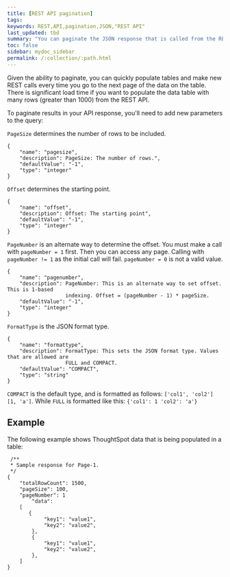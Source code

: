 ```yaml
---
title: [REST API pagination]
tags:
keywords: REST,API,pagination,JSON,"REST API"
last_updated: tbd
summary: "You can paginate the JSON response that is called from the REST API. The order of the data is retained from page to page."
toc: false
sidebar: mydoc_sidebar
permalink: /:collection/:path.html
---
```

Given the ability to paginate, you can quickly populate tables and make new REST calls every time you go to the next page of the data on the table. There is significant load time if you want to populate the data table with many rows (greater than 1000) from the REST API.

To paginate results in your API response, you'll need to add new parameters to the query:

`PageSize` determines the number of rows to be included.

```
{
    "name": "pagesize",
    "description": PageSize: The number of rows.",
    "defaultValue": "-1",
    "type": "integer"
}
```

`Offset` determines the starting point.

```
{
    "name": "offset",
    "description": Offset: The starting point",
    "defaultValue": "-1",
    "type": "integer"
}
```

`PageNumber` is an alternate way to determine the offset. You must make a call with `pageNumber = 1` first. Then you can access any page. Calling with `pageNumber != 1` as the initial call will fail. `pageNumber = 0` is not a valid value.

```
{
    "name": "pagenumber",
    "description": PageNumber: This is an alternate way to set offset. This is 1-based
                   indexing. Offset = (pageNumber - 1) * pageSize.
    "defaultValue": "-1",
    "type": "integer"
}
```

`FormatType` is the JSON format type.

```
{
    "name": "formattype",
    "description": FormatType: This sets the JSON format type. Values that are allowed are
                   FULL and COMPACT.
    "defaultValue": "COMPACT",
    "type": "string"
}
```

`COMPACT` is the default type, and is formatted as follows: `['col1', 'col2'] [1, 'a']`. While `FULL` is formatted like this: `{'col1': 1 'col2': 'a'}`

## Example

The following example shows ThoughtSpot data that is being populated in a table:

```
 /**
 * Sample response for Page-1.
 */
{
    "totalRowCount": 1500,
    "pageSize": 100,
    "pageNumber": 1
        "data":
    [    
       {
            "key1": "value1",
            "key2": "value2",
        },
        {
            "key1": "value1",
            "key2": "value2",
        },
    ]
}
```
